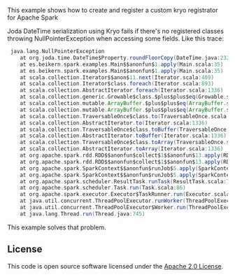 This example shows how to create and register a custom kryo registrator for Apache Spark

Joda DateTime serialization using Kryo fails if there's no registered classes throwing NullPointerException when
accessing some fields. Like this trace:

```scala
 java.lang.NullPointerException
	at org.joda.time.DateTime$Property.roundFloorCopy(DateTime.java:2328)
	at es.beikern.spark.examples.Main$$anonfun$1.apply(Main.scala:35)
	at es.beikern.spark.examples.Main$$anonfun$1.apply(Main.scala:35)
	at scala.collection.Iterator$$anon$11.next(Iterator.scala:409)
	at scala.collection.Iterator$class.foreach(Iterator.scala:893)
	at scala.collection.AbstractIterator.foreach(Iterator.scala:1336)
	at scala.collection.generic.Growable$class.$plus$plus$eq(Growable.scala:59)
	at scala.collection.mutable.ArrayBuffer.$plus$plus$eq(ArrayBuffer.scala:104)
	at scala.collection.mutable.ArrayBuffer.$plus$plus$eq(ArrayBuffer.scala:48)
	at scala.collection.TraversableOnce$class.to(TraversableOnce.scala:310)
	at scala.collection.AbstractIterator.to(Iterator.scala:1336)
	at scala.collection.TraversableOnce$class.toBuffer(TraversableOnce.scala:302)
	at scala.collection.AbstractIterator.toBuffer(Iterator.scala:1336)
	at scala.collection.TraversableOnce$class.toArray(TraversableOnce.scala:289)
	at scala.collection.AbstractIterator.toArray(Iterator.scala:1336)
	at org.apache.spark.rdd.RDD$$anonfun$collect$1$$anonfun$13.apply(RDD.scala:912)
	at org.apache.spark.rdd.RDD$$anonfun$collect$1$$anonfun$13.apply(RDD.scala:912)
	at org.apache.spark.SparkContext$$anonfun$runJob$5.apply(SparkContext.scala:1899)
	at org.apache.spark.SparkContext$$anonfun$runJob$5.apply(SparkContext.scala:1899)
	at org.apache.spark.scheduler.ResultTask.runTask(ResultTask.scala:70)
	at org.apache.spark.scheduler.Task.run(Task.scala:86)
	at org.apache.spark.executor.Executor$TaskRunner.run(Executor.scala:274)
	at java.util.concurrent.ThreadPoolExecutor.runWorker(ThreadPoolExecutor.java:1142)
	at java.util.concurrent.ThreadPoolExecutor$Worker.run(ThreadPoolExecutor.java:617)
	at java.lang.Thread.run(Thread.java:745)
```

This example solves that problem.

## License ##

This code is open source software licensed under the [Apache 2.0 License](http://www.apache.org/licenses/LICENSE-2.0).
